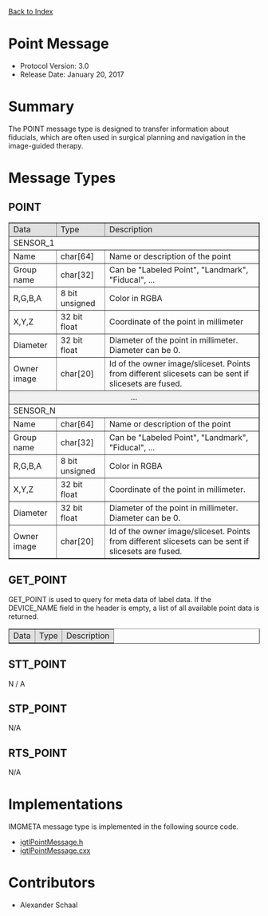 [Back to Index](/Documents/Protocol/index.md)

Point Message
=============

- Protocol Version: 3.0
- Release Date: January 20, 2017

Summary
===================

The POINT message type is designed to transfer information about fiducials, which are often used in surgical planning and navigation in the image-guided therapy.

Message Types
===================

POINT
-------------------
<table border="1" cellpadding="5" cellspacing="0" align="center">

<tbody><tr>
<td style="background:#e0e0e0;"> Data
</td><td style="background:#e0e0e0;"> Type
</td><td style="background:#e0e0e0;"> Description
</td></tr>
<tr>
<td colspan="3" align="left">SENSOR_1
</td></tr>
<tr>
<td align="left"> Name
</td><td align="left"> char[64]
</td><td align="left"> Name or description of the point
</td></tr>
<tr>
<td align="left"> Group name
</td><td align="left"> char[32]
</td><td align="left"> Can be "Labeled Point", "Landmark", "Fiducal", ...
</td></tr>
<tr>
<td align="left"> R,G,B,A
</td><td align="left"> 8 bit unsigned
</td><td align="left"> Color in RGBA
</td></tr>
<tr>
<td align="left"> X,Y,Z
</td><td align="left"> 32 bit float
</td><td align="left"> Coordinate of the point in millimeter
</td></tr>
<tr>
<td align="left"> Diameter
</td><td align="left"> 32 bit float
</td><td align="left"> Diameter of the point in millimeter. Diameter can be 0.
</td></tr>
<tr>
<td align="left"> Owner image
</td><td align="left"> char[20]
</td><td align="left"> Id of the owner image/sliceset. Points from different slicesets can be sent if slicesets are fused.
</td></tr>
<tr>
<td colspan="3" align="center" style="background:#f0f0f0;"> ...
</td></tr>
<tr>
<td colspan="3" align="left">SENSOR_N
</td></tr>
<tr>
<td align="left"> Name
</td><td align="left"> char[64]
</td><td align="left"> Name or description of the point
</td></tr>
<tr>
<td align="left"> Group name
</td><td align="left"> char[32]
</td><td align="left"> Can be "Labeled Point", "Landmark", "Fiducal", ...
</td></tr>
<tr>
<td align="left"> R,G,B,A
</td><td align="left"> 8 bit unsigned
</td><td align="left"> Color in RGBA
</td></tr>
<tr>
<td align="left"> X,Y,Z
</td><td align="left"> 32 bit float
</td><td align="left"> Coordinate of the point in millimeter.
</td></tr>
<tr>
<td align="left"> Diameter
</td><td align="left"> 32 bit float
</td><td align="left"> Diameter of the point in millimeter. Diameter can be 0.
</td></tr>
<tr>
<td align="left"> Owner image
</td><td align="left"> char[20]
</td><td align="left"> Id of the owner image/sliceset. Points from different slicesets can be sent if slicesets are fused.
</td></tr>
</tbody></table>


GET_POINT
-------------------

GET_POINT is used to query for meta data of label data. If the DEVICE_NAME field in the header is empty, a list of all available point data is returned.

<table border="1" cellpadding="5" cellspacing="0" align="center">

<tbody><tr>
<td style="background:#e0e0e0;"> Data
</td><td style="background:#e0e0e0;"> Type
</td><td style="background:#e0e0e0;"> Description
</td></tr>
</tbody></table>


STT_POINT
-------------------

N / A

STP_POINT
-------------------

N/A


RTS_POINT
-------------------

N/A

Implementations
===================

IMGMETA message type is implemented in the following source code.

* [igtlPointMessage.h](/Source/igtlPointMessage.h)
* [igtlPointMessage.cxx](/Source/igtlPointMessage.cxx)

Contributors
===================

* Alexander Schaal

